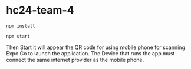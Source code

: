 # hc24-team-4
```
npm install
```
```
npm start
```
Then Start it will appear the QR code for using mobile phone for scanning Expo Go to launch the application.
The Device that runs the app must connect the same internet provider as the mobile phone.
